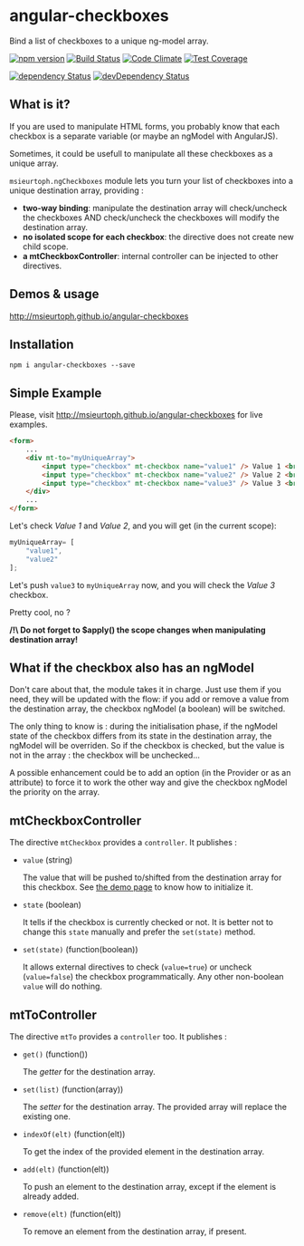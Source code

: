 # angular-checkboxes
Bind a list of checkboxes to a unique ng-model array.

[![npm version](https://badge.fury.io/js/angular-checkboxes.svg)](http://badge.fury.io/js/angular-checkboxes)
[![Build Status](http://img.shields.io/travis/msieurtoph/angular-checkboxes.svg)](https://travis-ci.org/msieurtoph/angular-checkboxes) [![Code Climate](https://codeclimate.com/github/msieurtoph/angular-checkboxes/badges/gpa.svg)](https://codeclimate.com/github/msieurtoph/angular-checkboxes) [![Test Coverage](https://codeclimate.com/github/msieurtoph/angular-checkboxes/badges/coverage.svg)](https://codeclimate.com/github/msieurtoph/angular-checkboxes)

[![dependency Status](http://img.shields.io/david/msieurtoph/angular-checkboxes.svg?style=flat)](https://david-dm.org/msieurtoph/angular-checkboxes#info=dependencies) [![devDependency Status](http://img.shields.io/david/dev/msieurtoph/angular-checkboxes.svg?style=flat)](https://david-dm.org/msieurtoph/angular-checkboxes#info=devDependencies)

## What is it?

If you are used to manipulate HTML forms, you probably know that each checkbox is a separate variable (or maybe an ngModel with AngularJS).

Sometimes, it could be usefull to manipulate all these checkboxes as a unique array.

`msieurtoph.ngCheckboxes` module lets you turn your list of checkboxes into a unique destination array, providing :
* **two-way binding**: manipulate the destination array will check/uncheck the checkboxes AND check/uncheck the checkboxes will modify the destination array.
* **no isolated scope for each checkbox**: the directive does not create new child scope.
* **a mtCheckboxController**: internal controller can be injected to other directives.

## Demos & usage

http://msieurtoph.github.io/angular-checkboxes

## Installation

`npm i angular-checkboxes --save`

## Simple Example

Please, visit http://msieurtoph.github.io/angular-checkboxes for live examples.

```html
<form>
    ...
    <div mt-to="myUniqueArray">
        <input type="checkbox" mt-checkbox name="value1" /> Value 1 <br/>
        <input type="checkbox" mt-checkbox name="value2" /> Value 2 <br/>
        <input type="checkbox" mt-checkbox name="value3" /> Value 3 <br/>
    </div>
    ...
</form>

```

Let's check *Value 1* and *Value 2*, and you will get (in the current scope):

```javascript
myUniqueArray= [
    "value1",
    "value2"
];
```

Let's push `value3` to `myUniqueArray` now, and you will check the *Value 3* checkbox.

Pretty cool, no ?

**/!\ Do not forget to $apply() the scope changes when manipulating destination array!**

## What if the checkbox also has an ngModel

Don't care about that, the module takes it in charge. Just use them if you need, they will be updated with the flow: if you add or remove a value from the destination array, the checkbox ngModel (a boolean) will be switched.

The only thing to know is : during the initialisation phase, if the ngModel state of the checkbox differs from its state in the destination array, the ngModel will be overriden. So if the checkbox is checked, but the value is not in the array : the checkbox will be unchecked... 

A possible enhancement could be to add an option (in the Provider or as an attribute) to force it to work the other way and give the checkbox ngModel the priority on the array.

## mtCheckboxController

The directive `mtCheckbox` provides a `controller`. It publishes :

* `value` (string)

  The value that will be pushed to/shifted from the destination array for this checkbox. See [the demo page](http://msieurtoph.github.io/angular-checkboxes/) to know how to initialize it.

* `state` (boolean)

  It tells if the checkbox is currently checked or not.
  It is better not to change this `state` manually and prefer the `set(state)` method.

* `set(state)` (function(boolean))

  It allows external directives to check (`value=true`) or uncheck (`value=false`) the checkbox programmatically. Any other non-boolean `value` will do nothing.


## mtToController

The directive `mtTo` provides a `controller` too. It publishes :

* `get()` (function())

  The _getter_ for the destination array.

* `set(list)` (function(array))

  The _setter_ for the destination array. The provided array will replace the existing one.

* `indexOf(elt)` (function(elt))

  To get the index of the provided element in the destination array.

* `add(elt)` (function(elt))

  To push an element to the destination array, except if the element is already added.

* `remove(elt)` (function(elt))

  To remove an element from the destination array, if present.

